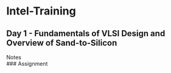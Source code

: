# Intel-Training
## Day 1 - Fundamentals of VLSI Design and Overview of Sand-to-Silicon
<summary> Notes <summary>
### Assignment 
